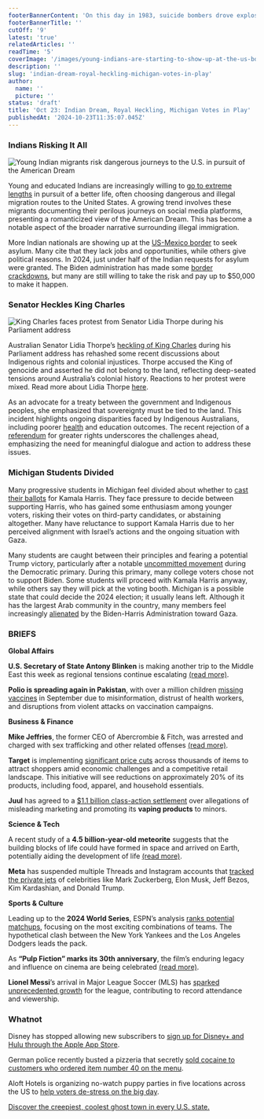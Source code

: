 ```yaml
---
footerBannerContent: 'On this day in 1983, suicide bombers drove explosives into the barracks of U.S. Marines and French paratroopers in Beirut, killing 241 U.S. servicemen and 58 French troops.'
footerBannerTitle: ''
cutOff: '9'
latest: 'true'
relatedArticles: ''
readTime: '5'
coverImage: '/images/young-indians-are-starting-to-show-up-at-the-us-border-to-chase-the-american-dream--1--M5Nz.webp'
description: ''
slug: 'indian-dream-royal-heckling-michigan-votes-in-play'
author:
  name: ''
  picture: ''
status: 'draft'
title: 'Oct 23: Indian Dream, Royal Heckling, Michigan Votes in Play'
publishedAt: '2024-10-23T11:35:07.045Z'
---
```


### Indians Risking It All

![Young Indian migrants risk dangerous journeys to the U.S. in pursuit of the American Dream](/images/young-indians-are-starting-to-show-up-at-the-us-border-to-chase-the-american-dream--1--E1MD.webp)

Young and educated Indians are increasingly willing to [go to extreme lengths](https://edition.cnn.com/2024/10/22/india/young-indians-chase-american-dream-intl-hnk-dst/index.html) in pursuit of a better life, often choosing dangerous and illegal migration routes to the United States. A growing trend involves these migrants documenting their perilous journeys on social media platforms, presenting a romanticized view of the American Dream. This has become a notable aspect of the broader narrative surrounding illegal immigration. 

More Indian nationals are showing up at the [US-Mexico border](https://www.statista.com/chart/33134/reported-number-of-us-customs-border-protection-encounters-with-indian-nationals/#:~:text=Data%20from%20U.S.%20Customs%20and,also%20stopped%20at%20the%20northern%5C) to seek asylum. Many cite that they lack jobs and opportunities, while others give political reasons. In 2024, just under half of the Indian requests for asylum were granted. The Biden administration has made some [border crackdowns](https://www.pbs.org/newshour/politics/biden-administration-toughens-asylum-restrictions-at-border), but many are still willing to take the risk and pay up to $50,000 to make it happen. 

### Senator Heckles King Charles

![King Charles faces protest from Senator Lidia Thorpe during his Parliament address](/images/indigenous-senator-heckles-king-charles-in-australia--1--UwND.webp)

Australian Senator Lidia Thorpe’s [heckling of King Charles](https://www.bbc.com/news/articles/c79n20r750po) during his Parliament address has rehashed some recent discussions about Indigenous rights and colonial injustices. Thorpe accused the King of genocide and asserted he did not belong to the land, reflecting deep-seated tensions around Australia’s colonial history. Reactions to her protest were mixed. Read more about Lidia Thorpe [here](https://www.theguardian.com/australia-news/2024/oct/21/lidia-thorpe-who-is-the-mp-who-accused-king-charles-of-genocide-in-fiery-confrontation-in-australian-parliament-ntwnfb).

As an advocate for a treaty between the government and Indigenous peoples, she emphasized that sovereignty must be tied to the land. This incident highlights ongoing disparities faced by Indigenous Australians, including poorer [health](https://www.aihw.gov.au/reports/australias-health/social-determinants-and-indigenous-health) and education outcomes. The recent rejection of a [referendum](https://www.bbc.com/news/world-australia-67110193) for greater rights underscores the challenges ahead, emphasizing the need for meaningful dialogue and action to address these issues.

### Michigan Students Divided

Many progressive students in Michigan feel divided about whether to [cast their ballots](https://www.politico.com/news/magazine/2024/10/21/uncommitted-movement-michigan-college-voters-00184281) for Kamala Harris. They face pressure to decide between supporting Harris, who has gained some enthusiasm among younger voters, risking their votes on third-party candidates, or abstaining altogether. Many have reluctance to support Kamala Harris due to her perceived alignment with Israel’s actions and the ongoing situation with Gaza.

Many students are caught between their principles and fearing a potential Trump victory, particularly after a notable [uncommitted movement](https://www.uncommittedmovement.com/) during the Democratic primary. During this primary, many college voters chose not to support Biden. Some students will proceed with Kamala Harris anyway, while others say they will pick at the voting booth. Michigan is a possible state that could decide the 2024 election; it usually leans left. Although it has the largest Arab community in the country, many members feel increasingly [alienated](https://apnews.com/article/kamala-harris-donald-trump-michigan-6b034753290276bfa96d7caf8f7639bf) by the Biden-Harris Administration toward Gaza. 

### BRIEFS

**Global Affairs**

**U.S. Secretary of State Antony Blinken** is making another trip to the Middle East this week as regional tensions continue escalating [(read more)](https://www.middleeastmonitor.com/20241021-blinken-heading-to-israel-other-countries-in-middle-east-this-week-state-department/). 

**Polio is spreading again in Pakistan**, with over a million children [missing vaccines](https://edition.cnn.com/2024/10/21/asia/pakistan-polio-vaccine-intl-hnk/index.html) in September due to misinformation, distrust of health workers, and disruptions from violent attacks on vaccination campaigns.

**Business & Finance** 

**Mike Jeffries**, the former CEO of Abercrombie & Fitch, was arrested and charged with sex trafficking and other related offenses [(read more)](https://www.nbcnews.com/news/us-news/former-abercrombie-fitch-ceo-mike-jeffries-arrested-sex-trafficking-ch-rcna176555).

**Target** is implementing [significant price cuts](https://edition.cnn.com/2024/10/22/business/target-price-cuts/index.html) across thousands of items to attract shoppers amid economic challenges and a competitive retail landscape. This initiative will see reductions on approximately 20% of its products, including food, apparel, and household essentials.

**Juul** has agreed to a [$1.1 billion class-action settlement](https://www.theverge.com/2024/10/22/24276629/juul-vaping-philip-morris-class-action-settlement-payment) over allegations of misleading marketing and promoting its **vaping products** to minors.

**Science & Tech**

A recent study of a **4.5 billion-year-old meteorite** suggests that the building blocks of life could have formed in space and arrived on Earth, potentially aiding the development of life [(read more)](https://www.nbcnews.com/science/space/ancient-meteorite-s2-life-earth-thrive-research-rcna176535).

**Meta** has suspended multiple Threads and Instagram accounts that [tracked the private jets](https://www.theverge.com/2024/10/22/24276546/meta-threads-instagram-elonjet-celebrity-jet-tracking-suspended) of celebrities like Mark Zuckerberg, Elon Musk, Jeff Bezos, Kim Kardashian, and Donald Trump.

**Sports & Culture** 

Leading up to the **2024 World Series**, ESPN’s analysis [ranks potential matchups](https://www.espn.com/mlb/insider/story/_/id/41927657/mlb-2024-world-series-ranking-best-matchups-yankees-dodgers), focusing on the most exciting combinations of teams. The hypothetical clash between the New York Yankees and the Los Angeles Dodgers leads the pack.

As **“Pulp Fiction” marks its 30th anniversary**, the film’s enduring legacy and influence on cinema are being celebrated [(read more)](https://variety.com/2024/film/features/pulp-fiction-quentin-tarantino-30th-anniversary-retrospective-part-one-1236175164/).

**Lionel Messi**’s arrival in Major League Soccer (MLS) has [sparked unprecedented growth](https://www.msn.com/en-ca/sports/other/messi-mania-helps-drive-record-growth-for-mls/ar-AA1sIAy6) for the league, contributing to record attendance and viewership.

### Whatnot

Disney has stopped allowing new subscribers to [sign up for Disney+ and Hulu through the Apple App Store](https://www.theverge.com/2024/10/21/24276226/disney-plus-hulu-sign-up-apple-app-store-anymore).

German police recently busted a pizzeria that secretly [sold cocaine to customers who ordered item number 40 on the menu](https://apnews.com/article/germany-pizza-delivery-cocaine-7e29b0e1921310cc7dc7a5e592a3ec16).

Aloft Hotels is organizing no-watch puppy parties in five locations across the US to [help voters de-stress on the big day](https://www.thrillist.com/news/nation/aloft-hotels-dogs-puppies-election-day).

[Discover the creepiest, coolest ghost town in every U.S. state.](https://www.thrillist.com/travel/nation/ghost-towns-in-the-us)